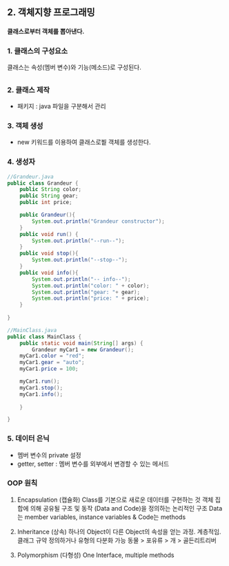 ## 2. 객체지향 프로그래밍


#### 클래스로부터 객체를 뽑아낸다.

### 1. 클래스의 구성요소 
클래스는 속성(멤버 변수)와 기능(메소드)로 구성된다.

## 
### 2. 클래스 제작
 * 패키지 : java 파일을 구분해서 관리 

### 3. 객체 생성
 * new 키워드를 이용하여 클래스로붵 객체를 생성한다.

### 4. 생성자

```java
//Grandeur.java
public class Grandeur {
	public String color;
	public String gear;
	public int price;

	public Grandeur(){
		System.out.println("Grandeur constructor");
	}
	public void run() {
		System.out.println("--run--");
	}
	public void stop(){
		System.out.println("--stop--");
	}
	public void info(){
		System.out.println("-- info--");
		System.out.println("color: " + color);
		System.out.println("gear: "+ gear);
		System.out.println("price: " + price);
	}	
	
}
```
```java
//MainClass.java
public class MainClass {
	public static void main(String[] args) {
		Grandeur myCar1 = new Grandeur();
	myCar1.color = "red";
	myCar1.gear = "auto";
	myCar1.price = 100;

	myCar1.run();
	myCar1.stop();
	myCar1.info();
		
	}

}
```

### 5. 데이터 은닉

* 멤버 변수의 private 설정
* getter, setter : 멤버 변수를 외부에서 변경할 수 있는 메서드 

### OOP 원칙
1. Encapsulation (캡슐화) 
Class를 기본으로 새로운 데이터를 구현하는 것
객체 집합에 의해 공유될 구조 및 동작 (Data and Code)을 정의하는 논리적인 구조
Data는 member variables, instance variables & Code는 methods

2. Inheritance (상속)
하나의 Object이 다른 Object의 속성을 얻는 과정.
계층적임. 클래그 규약 정의하거나 유형의 다분화 가능 
동물 > 포유류 > 개 > 골든리트리버 

3. Polymorphism (다형성) 
One Interface, multiple methods



